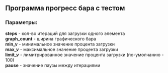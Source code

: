 ## Программа прогресс бара с тестом
### Параметры:
**steps** - кол-во итераций для загрузки одного элемента\
**graph_count** - ширина графического бара\
**min_v** - минимальное значение процента загрузки\
**max_v** - максимальное значение процента загрузки\
**limit_v** - лимитрированное значение процента загрузки (по-умолчанию - 100)\
**pause** - значение паузы между итерациями